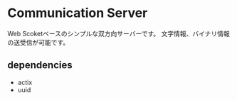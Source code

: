 # Communication Server
Web Scoketベースのシンプルな双方向サーバーです。
文字情報、バイナリ情報の送受信が可能です。

## dependencies
- actix
- uuid 
